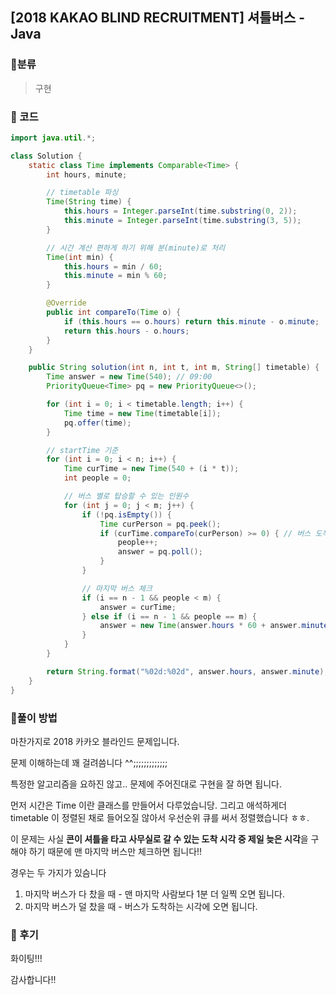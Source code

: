 ## [2018 KAKAO BLIND RECRUITMENT] 셔틀버스 - Java

###    :bus: ​분류

> 구현



###  :bus: 코드

```java
import java.util.*;

class Solution {
	static class Time implements Comparable<Time> {
		int hours, minute;

		// timetable 파싱
		Time(String time) {
			this.hours = Integer.parseInt(time.substring(0, 2));
			this.minute = Integer.parseInt(time.substring(3, 5));
		}

		// 시간 계산 편하게 하기 위해 분(minute)로 처리
		Time(int min) {
			this.hours = min / 60;
			this.minute = min % 60;
		}

		@Override
		public int compareTo(Time o) {
			if (this.hours == o.hours) return this.minute - o.minute;
			return this.hours - o.hours;
		}
	}

	public String solution(int n, int t, int m, String[] timetable) {
		Time answer = new Time(540); // 09:00
		PriorityQueue<Time> pq = new PriorityQueue<>();

		for (int i = 0; i < timetable.length; i++) {
			Time time = new Time(timetable[i]);
			pq.offer(time);
		}

		// startTime 기준
		for (int i = 0; i < n; i++) {
			Time curTime = new Time(540 + (i * t));
			int people = 0;

			// 버스 별로 탑승할 수 있는 인원수
			for (int j = 0; j < m; j++) {
				if (!pq.isEmpty()) {
					Time curPerson = pq.peek();
					if (curTime.compareTo(curPerson) >= 0) { // 버스 도착 시각 > 크루 도착 시각 (탈 수 있음)
						people++;
						answer = pq.poll();
					}
				}

				// 마지막 버스 체크
				if (i == n - 1 && people < m) {
					answer = curTime;
				} else if (i == n - 1 && people == m) {
					answer = new Time(answer.hours * 60 + answer.minute - 1);
				}
			}
		}

		return String.format("%02d:%02d", answer.hours, answer.minute);
	}
}
```



### :bus: ​풀이 방법

마찬가지로 2018 카카오 블라인드 문제입니다.

문제 이해하는데 꽤 걸려씀니다 ^^;;;;;;;;;;;;;

특정한 알고리즘을 요하진 않고.. 문제에 주어진대로 구현을 잘 하면 됩니다.



먼저 시간은 Time 이란 클래스를 만들어서 다루었습니당. 그리고 애석하게더 timetable 이 정렬된 채로 들어오질 않아서 우선순위 큐를 써서 정렬했습니다 ㅎㅎ.

 

이 문제는 사실 **콘이 셔틀을 타고 사무실로 갈 수 있는 도착 시각 중 제일 늦은 시각**을 구해야 하기 때문에 맨 마지막 버스만 체크하면 됩니다!!

 

경우는 두 가지가 있슴니다

1. 마지막 버스가 다 찼을 때 - 맨 마지막 사람보다 1분 더 일찍 오면 됩니다.
2. 마지막 버스가 덜 찼을 때 - 버스가 도착하는 시각에 오면 됩니다.

 



###  :bus: 후기 

화이팅!!!

감사합니다!!